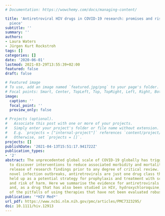 ```yaml
---
# Documentation: https://wowchemy.com/docs/managing-content/

title: 'Antiretroviral HIV drugs in COVID‐19 research: promises and risks. An opinion
  piece'
subtitle: ''
summary: ''
authors:
- Laura Waters
- Jürgen Kurt Rockstroh
tags: []
categories: []
date: '2020-06-01'
lastmod: 2021-03-29T13:55:39+02:00
featured: false
draft: false

# Featured image
# To use, add an image named `featured.jpg/png` to your page's folder.
# Focal points: Smart, Center, TopLeft, Top, TopRight, Left, Right, BottomLeft, Bottom, BottomRight.
image:
  caption: ''
  focal_point: ''
  preview_only: false

# Projects (optional).
#   Associate this post with one or more of your projects.
#   Simply enter your project's folder or file name without extension.
#   E.g. `projects = ["internal-project"]` references `content/project/deep-learning/index.md`.
#   Otherwise, set `projects = []`.
projects: []
publishDate: '2021-04-13T15:51:17.941722Z'
publication_types:
- '2'
abstract: The unprecedented global scale of COVID‐19 globally has triggered a race
  to discover interventions to reduce associated morbidity and mortality and rapid
  release of research findings prior to any degree of critical review. As with previous
  novel infection outbreaks, antiretrovirals are just one drug class that has been
  held up as a potential strategy for prophylaxis and treatment with scant evidence
  and risk of harm. Here we summarise the evidence for antiretrovirals to treat COVID‐19
  and, as a drug that has also been studied in HIV, hydroxychloroquine, and flag some
  of the pitfalls of using therapies that have not been evaluated robustly.
publication: '*HIV Med*'
url_pdf: https://www.ncbi.nlm.nih.gov/pmc/articles/PMC7323295/
doi: 10.1111/hiv.12913
---
```

